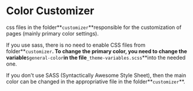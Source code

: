 # Color Customizer

css files in the folder**`customizer`**responsible for the customization of pages \(mainly primary color settings\).

If you use sass, there is no need to enable CSS files from folder**`customizer`**. To change the primary color, you need to change the variable**`$general-color`**in the file**`_theme-variables.scss`**into the needed one.

If you don't use SASS \(Syntactically Awesome Style Sheet\), then the main color can be changed in the appropriative file in the folder**`customizer`**.

